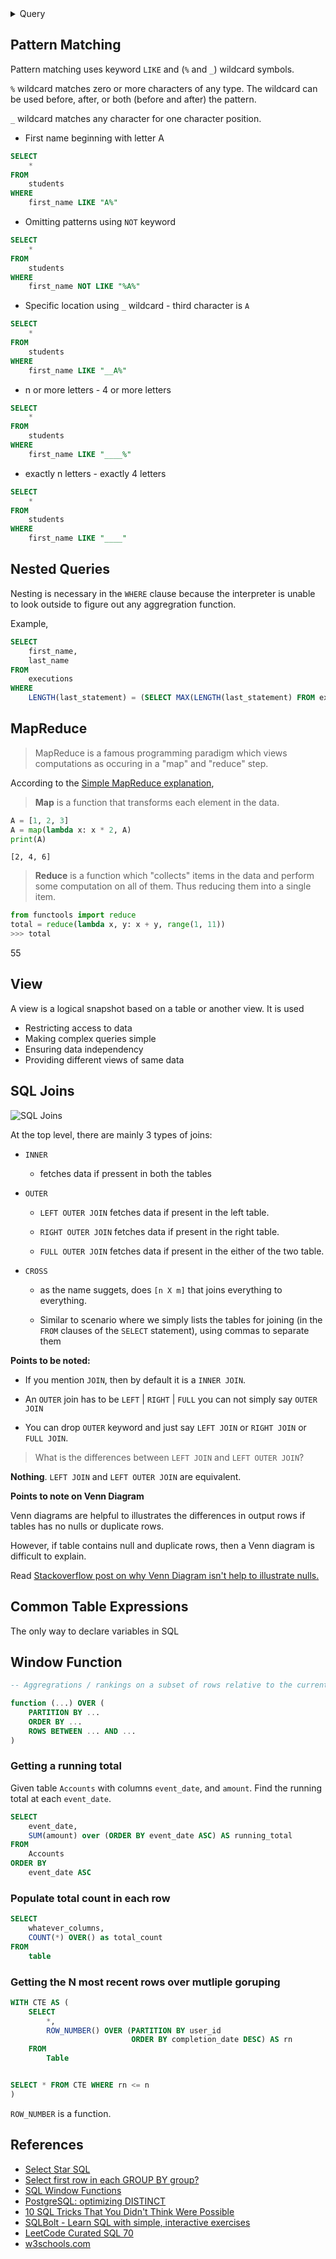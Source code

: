 <details>
 <summary>Query</summary>


<details>
<summary>Query Clause Order</summary>

## Query Clause Order

### Complete `SELECT` query
```sql
SELECT DISTINCT column, AGG_FUNC(column_or_expression), ...
FROM my_table
    JOIN another_table
    ON my_table.column = another_table.column

    WHERE
        -- contraint expression
    GROUP BY
        column
        -- grouping by column or columns
    HAVING
        -- constraint expression for GROUP BY
    ORDER BY
        column ASC/DESC
    LIMIT
        count
    OFFSET
        count
```


### 1. `FROM` and `JOIN`s 

The `FROM` clause and subsequent `JOIN`s are first executed to determine the
working set of data to be queried. This can includes subqueries in this clause,
and can cause temporary table to be created under the hood containning all the
columns and rows joined.

### 2. `WHERE`

Each of the `WHERE` constraints can only be access columns directly from table
requested in the `FROM` clause. 

Aliases in the `SELECT` part of the query are not accessible in most databases
since they may include expressions dependent on parts of the query that have
not yet executed. 

### 3. `GROUP BY` 

The remaining rows after `WHERE` constraints are applied are then grouped based
on common values in the column specified by `GROUP BY` clause.

As a result of the grouping, there will only be as many rows as there are
unique values in that column. 

Implicitly, this means that you should only need ot use this when you have
aggregrate functions in your query.

### 4. `HAVING`

If the query has a `GROUP BY` clause, then the constraints in the `HAVING`
clause are then applied to the grouped rows, discard the grouped rows that
don't satisfy this constraint. 

Like the `WHERE` clause, aliases are not accessible from this step in most
database. 

### 5. `SELECT` 

Any expression in the `SELECT` part of the query are finally computed. 

### 6. `DISTINCT`

Of the remaining rows, rows with duplicate values in the column marked as
`DISTINCT` will be discarded.


### 7. `ORDER BY` 

If an order is specified by the `ORDER BY` clause, the rows are then sorted by
the specified data in either ascending or descending order. Since all the
expression in the `SELECT` part of the query have been computed, you can
reference aliases in this clause.


### 8. `LIMIT` / `OFFSET` 

Finally the rows that fall outside the range specified by the `LIMIT` and
`OFFSET` are discarded, leaving the final set of rows to be returned from the
query.
</details>

> Not all query needs to have all parts of the query listed above. 
<details>
<summary>Differences between WHERE and HAVING BY</summary>

## Differences between `WHERE` and `HAVING BY`

`HAVING` block illustrates the filtering of result based on grouping and
aggregration. 

`WHERE` block illustrates the filtering of result **before** grouping and
aggregration. 
</details>


</details>


## Pattern Matching 
Pattern matching uses keyword `LIKE` and (`%` and `_`) wildcard symbols.

`%` wildcard matches zero or more characters of any type. The wildcard can be
used before, after, or both (before and after) the pattern. 

`_` wildcard matches any character for one character position. 

- First name beginning with letter A
```sql
SELECT
    *
FROM
    students
WHERE
    first_name LIKE "A%"
```

- Omitting patterns using `NOT` keyword
```sql
SELECT
    *
FROM
    students
WHERE
    first_name NOT LIKE "%A%"
```

- Specific location  using `_` wildcard - third character is `A`
```sql
SELECT
    *
FROM
    students
WHERE
    first_name LIKE "__A%"

```
- n or more letters - 4 or more letters
```sql
SELECT
    *
FROM
    students
WHERE
    first_name LIKE "____%"

```

- exactly n letters - exactly 4 letters
```sql
SELECT
    *
FROM
    students
WHERE
    first_name LIKE "____"

```





## Nested Queries

Nesting is necessary in the `WHERE` clause because the interpreter is unable to
look outside to figure out any aggregration function. 

Example, 

```sql
SELECT
    first_name,
    last_name
FROM 
    executions
WHERE
    LENGTH(last_statement) = (SELECT MAX(LENGTH(last_statement) FROM executions)
```

## MapReduce


> MapReduce is a famous programming paradigm which views computations as
> occuring in a "map" and "reduce" step. 

According to the [Simple MapReduce explanation](https://stackoverflow.com/questions/28982/simple-explanation-of-mapreduce),

> **Map** is a function that transforms each element in the data. 

```python
A = [1, 2, 3]
A = map(lambda x: x * 2, A)
print(A)
```
```text
[2, 4, 6]
```

> **Reduce** is a function which "collects" items in the data and perform some
> computation on all of them. Thus reducing them into a single item. 

```python
from functools import reduce
total = reduce(lambda x, y: x + y, range(1, 11))
>>> total
```
55

## View

A view is a logical snapshot based on a table or another view. It is used 
- Restricting access to data
- Making complex queries simple
- Ensuring data independency
- Providing different views of same data






## SQL Joins 

![SQL Joins](./sql_joins.jpg)

At the top level, there are mainly 3 types of joins:

- `INNER`
    - fetches data if pressent in both the tables

- `OUTER`
    - `LEFT OUTER JOIN` fetches data if present in the left table.

    - `RIGHT OUTER JOIN` fetches data if present in the right table.

    - `FULL OUTER JOIN` fetches data if present in the either of the two table.

- `CROSS`
    - as the name suggets, does `[n X m]` that joins everything to everything. 

    - Similar to scenario where we simply lists the tables for joining (in the
      `FROM` clauses of the `SELECT` statement), using commas to separate them


**Points to be noted:**

- If you mention `JOIN`, then by default it is a `INNER JOIN`.

- An `OUTER` join has to be `LEFT` | `RIGHT` | `FULL` you can not simply say `OUTER JOIN`

- You can drop `OUTER` keyword and just say `LEFT JOIN` or `RIGHT JOIN` or
  `FULL JOIN`. 

 


> What is the differences between `LEFT JOIN` and `LEFT OUTER JOIN`?

**Nothing**. `LEFT JOIN` and `LEFT OUTER JOIN` are equivalent. 


**Points to note on Venn Diagram**

Venn diagrams are helpful to illustrates the differences in output rows if
tables has no nulls or duplicate rows. 

However, if table contains null and duplicate rows, then a Venn diagram is
difficult to explain. 

Read [Stackoverflow post on why Venn Diagram isn't help to illustrate nulls.](https://stackoverflow.com/a/38578)


## Common Table Expressions 
The only way to declare variables in SQL


## Window Function

```sql
-- Aggregrations / rankings on a subset of rows relative to the current row being transformed by SELECT

function (...) OVER (
    PARTITION BY ...
    ORDER BY ...
    ROWS BETWEEN ... AND ...
)
```

### Getting a running total 
Given table `Accounts` with columns `event_date`, and `amount`. Find the running total
at each `event_date`.

```sql
SELECT 
    event_date,
    SUM(amount) over (ORDER BY event_date ASC) AS running_total
FROM
    Accounts
ORDER BY
    event_date ASC
```

### Populate total count in each row
```sql 
SELECT 
    whatever_columns,
    COUNT(*) OVER() as total_count 
FROM
    table
```

### Getting the N most recent rows over mutliple goruping
```sql
WITH CTE AS (
    SELECT 
        *,
        ROW_NUMBER() OVER (PARTITION BY user_id 
                           ORDER BY completion_date DESC) AS rn
    FROM
        Table


SELECT * FROM CTE WHERE rn <= n 
)
```

`ROW_NUMBER` is a function. 


## References 

- [Select Star SQL](https://selectstarsql.com)
- [Select first row in each GROUP BY group?](https://stackoverflow.com/questions/3800551/select-first-row-in-each-group-by-group)
- [SQL Window Functions](https://mode.com/sql-tutorial/sql-window-functions/)
- [PostgreSQL: optimizing DISTINCT](https://explainextended.com/2009/05/03/postgresql-optimizing-distinct/)
- [10 SQL Tricks That You Didn't Think Were Possible](https://de.slideshare.net/LukasEder1/10-sql-tricks-that-you-didnt-think-were-possible/)
- [SQLBolt - Learn SQL with simple, interactive exercises](https://sqlbolt.com)
- [LeetCode Curated SQL 70](https://leetcode.com/problemset/leetcode-curated-sql-70/)
- [w3schools.com](https://www.w3schools.com/sql/default.asp)


